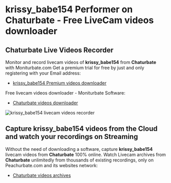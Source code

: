 # krissy_babe154 Performer on Chaturbate - Free LiveCam videos downloader

## Chaturbate Live Videos Recorder

Monitor and record livecam videos of **krissy_babe154** from **Chaturbate** with Moniturbate.com
Get a premium trial for free by just and only registering with your Email address:
* [krissy_babe154 Premium videos downloader](https://moniturbate.com/request-demo-licence-key.html)

Free livecam videos downloader - Moniturbate Software:
* [Chaturbate videos downloader](https://moniturbate.com/moniturbate-download-software.html)

![krissy_babe154 livecam videos recorder](https://peachurnet.com/templates/moniturbate-software.png)


## Capture krissy_babe154 videos from the Cloud and watch your recordings on Streaming

Without the need of downloading a software, capture **krissy_babe154** livecam videos from **Chaturbate** 100% online.
Watch Livecam archives from **Chaturbate** unlimitedly from thousands of existing recordings, only on Peachurbate.com and its websites network:
* [Chaturbate videos archives](https://peachurnet.com/)